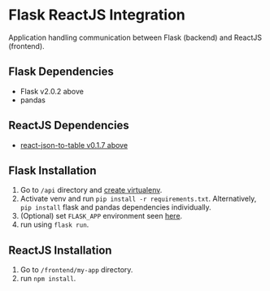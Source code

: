 # Flask ReactJS Integration

Application handling communication between Flask (backend) and ReactJS (frontend).

## Flask Dependencies
- Flask v2.0.2 above
- pandas

## ReactJS Dependencies
- [react-json-to-table v0.1.7 above](https://www.npmjs.com/package/react-json-to-table)

## Flask Installation
1. Go to `/api` directory and [create virtualenv](https://flask.palletsprojects.com/en/2.0.x/installation/).
2. Activate venv and run `pip install -r requirements.txt`. Alternatively, `pip install` flask and pandas dependencies individually.
3. (Optional) set `FLASK_APP` environment seen [here](https://flask.palletsprojects.com/en/2.0.x/quickstart/).
4. run using `flask run`.

## ReactJS Installation
1. Go to `/frontend/my-app` directory.
2. run `npm install`.

